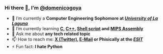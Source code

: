 ### Hi there 👋, I'm **[@domenicogoya](https://github.com/domenicogoya)**
- 🔭 I’m currently a **Computer Engineering Sophomore at *[University of La Laguna](https://www.ull.es)***
- 🌱 I’m currently learning **[C](https://en.wikipedia.org/wiki/C_(programming_language)), [C++](https://en.wikipedia.org/wiki/C%2B%2B), [Shell script](https://en.wikipedia.org/wiki/Shell_script) and [MIPS Assembly](https://en.wikipedia.org/wiki/MIPS_architecture)**
- 💬 Ask me about **any tech related topic**
- 📫 How to reach me: **[X (Twitter)](x.com/domenicogoya), [E-Mail](mailto:domenico.goya.38@ull.edu.es) or Phisically at the *[ESIT](https://www.ull.es/centros/escuela-superior-de-ingenieria-y-tecnologia/)***
- ⚡ Fun fact: **I hate Python**

<!--
**domenicogoya/domenicogoya** is a ✨ _special_ ✨ repository because its `README.md` (this file) appears on your GitHub profile.
You can click the Preview link to take a look at your changes.
-->
